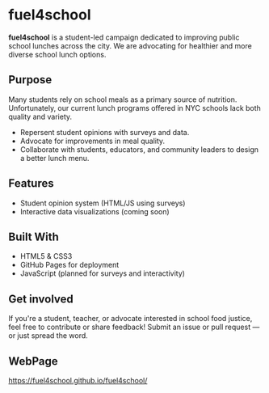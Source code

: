 # fuel4school

**fuel4school** is a student-led campaign dedicated to improving public school lunches across the city. We are advocating for healthier and more diverse school lunch options.

## Purpose

Many students rely on school meals as a primary source of nutrition. Unfortunately, our current lunch programs offered in NYC schools lack both quality and variety. 

- Repersent student opinions with surveys and data. 
- Advocate for improvements in meal quality.
- Collaborate with students, educators, and community leaders to design a better lunch menu. 

## Features

- Student opinion system (HTML/JS using surveys) 
- Interactive data visualizations (coming soon)


## Built With

- HTML5 & CSS3
- GitHub Pages for deployment
- JavaScript (planned for surveys and interactivity)

## Get involved

If you're a student, teacher, or advocate interested in school food justice, feel free to contribute or share feedback! Submit an issue or pull request — or just spread the word.

## WebPage

https://fuel4school.github.io/fuel4school/

